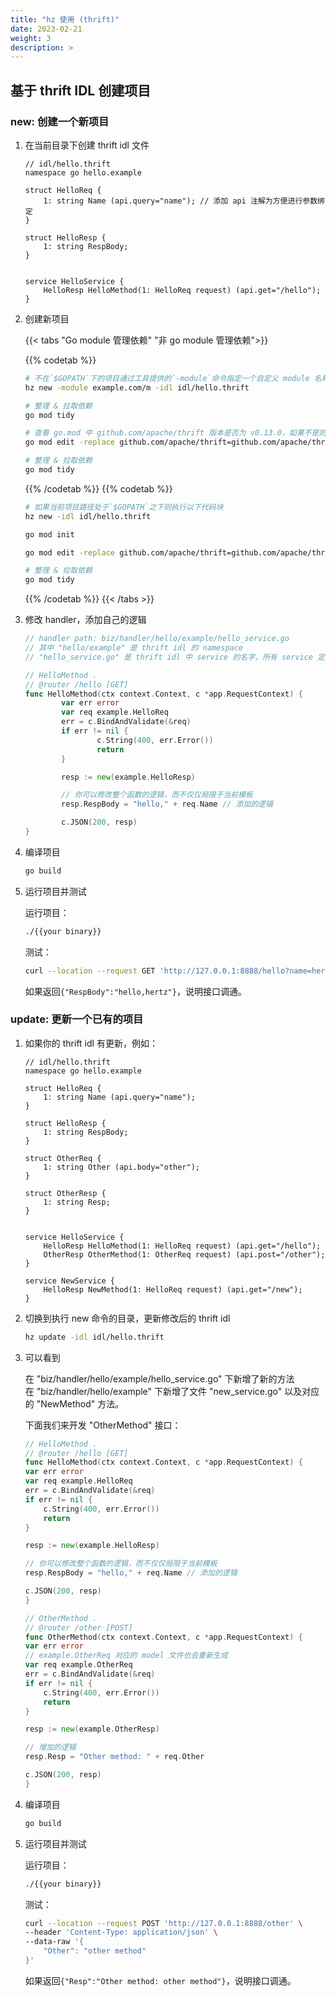 ```yaml
---
title: "hz 使用 (thrift)"
date: 2023-02-21
weight: 3
description: >
---
```


## 基于 thrift IDL 创建项目

### new: 创建一个新项目

1. 在当前目录下创建 thrift idl 文件

   ```thrift
   // idl/hello.thrift
   namespace go hello.example

   struct HelloReq {
       1: string Name (api.query="name"); // 添加 api 注解为方便进行参数绑定
   }

   struct HelloResp {
       1: string RespBody;
   }


   service HelloService {
       HelloResp HelloMethod(1: HelloReq request) (api.get="/hello");
   }
   ```

2. 创建新项目

   {{< tabs "Go module 管理依赖" "非 go module 管理依赖">}}

   {{% codetab %}}

   ```bash
   # 不在`$GOPATH`下的项目通过工具提供的`-module`命令指定一个自定义 module 名称即可：
   hz new -module example.com/m -idl idl/hello.thrift

   # 整理 & 拉取依赖
   go mod tidy

   # 查看 go.mod 中 github.com/apache/thrift 版本是否为 v0.13.0，如果不是则继续执行 2.2 小节剩余代码
   go mod edit -replace github.com/apache/thrift=github.com/apache/thrift@v0.13.0

   # 整理 & 拉取依赖
   go mod tidy
   ```

   {{% /codetab %}}
   {{% codetab %}}

   ```bash
   # 如果当前项目路径处于`$GOPATH`之下则执行以下代码块
   hz new -idl idl/hello.thrift

   go mod init

   go mod edit -replace github.com/apache/thrift=github.com/apache/thrift@v0.13.0

   # 整理 & 拉取依赖
   go mod tidy
   ```

   {{% /codetab %}}
   {{< /tabs >}}

3. 修改 handler，添加自己的逻辑

   ```go
   // handler path: biz/handler/hello/example/hello_service.go
   // 其中 "hello/example" 是 thrift idl 的 namespace
   // "hello_service.go" 是 thrift idl 中 service 的名字，所有 service 定义的方法都会生成在这个文件中

   // HelloMethod .
   // @router /hello [GET]
   func HelloMethod(ctx context.Context, c *app.RequestContext) {
           var err error
           var req example.HelloReq
           err = c.BindAndValidate(&req)
           if err != nil {
                   c.String(400, err.Error())
                   return
           }

           resp := new(example.HelloResp)

           // 你可以修改整个函数的逻辑，而不仅仅局限于当前模板
           resp.RespBody = "hello," + req.Name // 添加的逻辑

           c.JSON(200, resp)
   }
   ```

4. 编译项目

   ```bash
   go build
   ```

5. 运行项目并测试

   运行项目：

   ```bash
   ./{{your binary}}
   ```

   测试：

   ```bash
   curl --location --request GET 'http://127.0.0.1:8888/hello?name=hertz'
   ```

   如果返回`{"RespBody":"hello,hertz"}`，说明接口调通。

### update: 更新一个已有的项目

1. 如果你的 thrift idl 有更新，例如：

   ```thrift
   // idl/hello.thrift
   namespace go hello.example

   struct HelloReq {
       1: string Name (api.query="name");
   }

   struct HelloResp {
       1: string RespBody;
   }

   struct OtherReq {
       1: string Other (api.body="other");
   }

   struct OtherResp {
       1: string Resp;
   }


   service HelloService {
       HelloResp HelloMethod(1: HelloReq request) (api.get="/hello");
       OtherResp OtherMethod(1: OtherReq request) (api.post="/other");
   }

   service NewService {
       HelloResp NewMethod(1: HelloReq request) (api.get="/new");
   }
   ```

2. 切换到执行 new 命令的目录，更新修改后的 thrift idl

   ```bash
   hz update -idl idl/hello.thrift
   ```

3. 可以看到

   在 "biz/handler/hello/example/hello_service.go" 下新增了新的方法<br>
   在 "biz/handler/hello/example" 下新增了文件 "new_service.go" 以及对应的 "NewMethod" 方法。

   下面我们来开发 "OtherMethod" 接口：

   ```go
   // HelloMethod .
   // @router /hello [GET]
   func HelloMethod(ctx context.Context, c *app.RequestContext) {
   var err error
   var req example.HelloReq
   err = c.BindAndValidate(&req)
   if err != nil {
       c.String(400, err.Error())
       return
   }

   resp := new(example.HelloResp)

   // 你可以修改整个函数的逻辑，而不仅仅局限于当前模板
   resp.RespBody = "hello," + req.Name // 添加的逻辑

   c.JSON(200, resp)
   }

   // OtherMethod .
   // @router /other [POST]
   func OtherMethod(ctx context.Context, c *app.RequestContext) {
   var err error
   // example.OtherReq 对应的 model 文件也会重新生成
   var req example.OtherReq
   err = c.BindAndValidate(&req)
   if err != nil {
       c.String(400, err.Error())
       return
   }

   resp := new(example.OtherResp)

   // 增加的逻辑
   resp.Resp = "Other method: " + req.Other

   c.JSON(200, resp)
   }
   ```

4. 编译项目

   ```bash
   go build
   ```

5. 运行项目并测试

   运行项目：

   ```bash
   ./{{your binary}}
   ```

   测试：

   ```bash
   curl --location --request POST 'http://127.0.0.1:8888/other' \
   --header 'Content-Type: application/json' \
   --data-raw '{
       "Other": "other method"
   }'
   ```

   如果返回`{"Resp":"Other method: other method"}`，说明接口调通。
